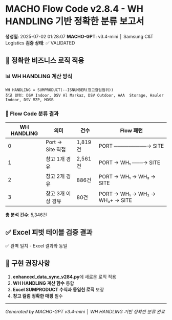 # MACHO Flow Code v2.8.4 - WH HANDLING 기반 정확한 분류 보고서

**생성일**: 2025-07-02 01:28:07
**MACHO-GPT**: v3.4-mini │ Samsung C&T Logistics
**검증 상태**: ✅ VALIDATED

## 🎯 정확한 비즈니스 로직 적용

### 📊 WH HANDLING 계산 방식
```
WH HANDLING = SUMPRODUCT(--ISNUMBER(창고컬럼범위))
창고 컬럼: DSV Indoor, DSV Al Markaz, DSV Outdoor, AAA  Storage, Hauler Indoor, DSV MZP, MOSB
```

### 🚚 Flow Code 분류 결과

| WH HANDLING | 의미 | 건수 | Flow 패턴 |
|-------------|------|------|-----------|
| 0 | Port → Site 직접 | 1,819건 | PORT ─────────→ SITE |
| 1 | 창고 1개 경유 | 2,561건 | PORT → WH₁ ───→ SITE |
| 2 | 창고 2개 경유 | 886건 | PORT → WH₁ → WH₂ → SITE |
| 3 | 창고 3개 이상 경유 | 80건 | PORT → WH₁ → WH₂ → WH₃+ → SITE |

**총 분석 건수**: 5,346건

## ✅ Excel 피벗 테이블 검증 결과

✅ 완벽 일치 - Excel 결과와 동일

## 🔧 구현 권장사항

1. **enhanced_data_sync_v284.py**에 새로운 로직 적용
2. **WH HANDLING 계산 함수** 통합
3. **Excel SUMPRODUCT 수식과 동일한 로직** 보장
4. **창고 컬럼 정확한 매핑** 필수

---
*Generated by MACHO-GPT v3.4-mini │ WH HANDLING 기반 정확한 분류 완료*
